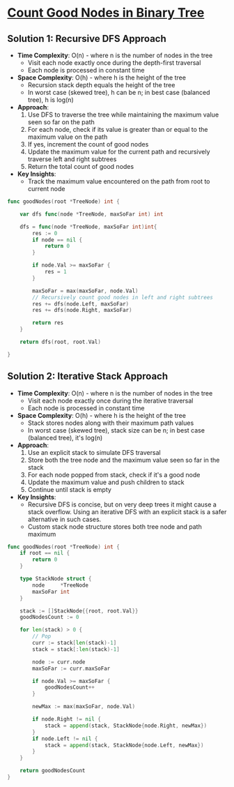 # [Count Good Nodes in Binary Tree](https://leetcode.com/problems/count-good-nodes-in-binary-tree/)

## Solution 1: Recursive DFS Approach
- **Time Complexity**: O(n) - where n is the number of nodes in the tree
  - Visit each node exactly once during the depth-first traversal
  - Each node is processed in constant time
- **Space Complexity**: O(h) - where h is the height of the tree
  - Recursion stack depth equals the height of the tree
  - In worst case (skewed tree), h can be n; in best case (balanced tree), h is log(n)
- **Approach**:
  1. Use DFS to traverse the tree while maintaining the maximum value seen so far on the path
  2. For each node, check if its value is greater than or equal to the maximum value on the path
  3. If yes, increment the count of good nodes
  4. Update the maximum value for the current path and recursively traverse left and right subtrees
  5. Return the total count of good nodes
- **Key Insights**:
  - Track the maximum value encountered on the path from root to current node


```go
func goodNodes(root *TreeNode) int {

    var dfs func(node *TreeNode, maxSoFar int) int

    dfs = func(node *TreeNode, maxSoFar int)int{
        res := 0
        if node == nil {
            return 0
        }

        if node.Val >= maxSoFar {
            res = 1
        }

        maxSoFar = max(maxSoFar, node.Val)
        // Recursively count good nodes in left and right subtrees
        res += dfs(node.Left, maxSoFar)
        res += dfs(node.Right, maxSoFar)

        return res
    }

    return dfs(root, root.Val)

}

```




## Solution 2: Iterative Stack Approach
- **Time Complexity**: O(n) - where n is the number of nodes in the tree
  - Visit each node exactly once during the iterative traversal
  - Each node is processed in constant time
- **Space Complexity**: O(h) - where h is the height of the tree
  - Stack stores nodes along with their maximum path values
  - In worst case (skewed tree), stack size can be n; in best case (balanced tree), it's log(n)
- **Approach**:
  1. Use an explicit stack to simulate DFS traversal
  2. Store both the tree node and the maximum value seen so far in the stack
  3. For each node popped from stack, check if it's a good node
  4. Update the maximum value and push children to stack
  5. Continue until stack is empty
- **Key Insights**:
  - Recursive DFS is concise, but on very deep trees it might cause a stack overflow. Using an iterative DFS with an explicit stack is a safer alternative in such cases.
  - Custom stack node structure stores both tree node and path maximum

```go
func goodNodes(root *TreeNode) int {
    if root == nil {
        return 0
    }

    type StackNode struct {
        node     *TreeNode
        maxSoFar int
    }

    stack := []StackNode{{root, root.Val}}
    goodNodesCount := 0

    for len(stack) > 0 {
        // Pop
        curr := stack[len(stack)-1]
        stack = stack[:len(stack)-1]

        node := curr.node
        maxSoFar := curr.maxSoFar

        if node.Val >= maxSoFar {
            goodNodesCount++
        }

        newMax := max(maxSoFar, node.Val)

        if node.Right != nil {
            stack = append(stack, StackNode{node.Right, newMax})
        }
        if node.Left != nil {
            stack = append(stack, StackNode{node.Left, newMax})
        }
    }

    return goodNodesCount
}
```


